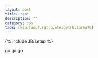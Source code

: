 ```yaml
---
layout: post
title: "go"
description: ""
category: ios
tags: [kjg,fadgf,rgtrg,gtesgytrh,tgr6u76]
---
```

{% include JB/setup %}



go go go
